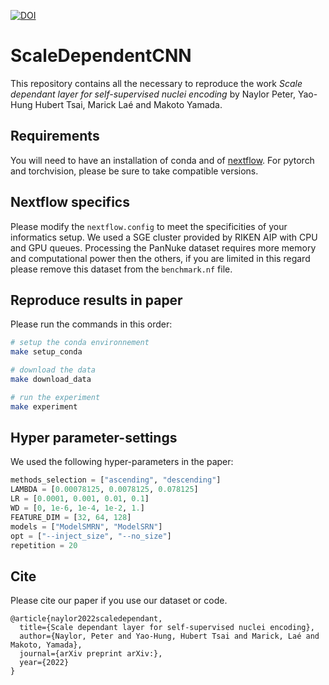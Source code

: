 [![DOI](https://zenodo.org/badge/DOI/10.5281/zenodo.3552674.svg)](https://doi.org/10.5281/zenodo.3552674)


# ScaleDependentCNN
This repository contains all the necessary to reproduce the work *Scale dependant layer for self-supervised nuclei encoding* by Naylor Peter, Yao-Hung Hubert Tsai, Marick Laé and Makoto Yamada.


## Requirements
You will need to have an installation of conda and of [nextflow](https://www.nextflow.io/).
For pytorch and torchvision, please be sure to take compatible versions.

## Nextflow specifics
Please modify the `nextflow.config` to meet the specificities of your informatics setup.
We used a SGE cluster provided by RIKEN AIP with CPU and GPU queues. 
Processing the PanNuke dataset requires more memory and computational power then the others, if you are limited in this regard please remove this dataset from the `benchmark.nf` file.
## Reproduce results in paper
Please run the commands in this order:
``` bash
# setup the conda environnement 
make setup_conda

# download the data
make download_data

# run the experiment
make experiment
```


## Hyper parameter-settings
We used the following hyper-parameters in the paper:
``` python
methods_selection = ["ascending", "descending"]
LAMBDA = [0.00078125, 0.0078125, 0.078125]
LR = [0.0001, 0.001, 0.01, 0.1]
WD = [0, 1e-6, 1e-4, 1e-2, 1.]
FEATURE_DIM = [32, 64, 128] 
models = ["ModelSMRN", "ModelSRN"]
opt = ["--inject_size", "--no_size"]
repetition = 20
```

## Cite
Please cite our paper if you use our dataset or code.
```
@article{naylor2022scaledependant,
  title={Scale dependant layer for self-supervised nuclei encoding},
  author={Naylor, Peter and Yao-Hung, Hubert Tsai and Marick, Laé and Makoto, Yamada},
  journal={arXiv preprint arXiv:},
  year={2022}
}
```